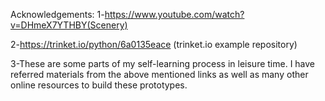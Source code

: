 Acknowledgements:
1-https://www.youtube.com/watch?v=DHmeX7YTHBY(Scenery)

2-https://trinket.io/python/6a0135eace (trinket.io example repository)

3-These are some parts of my self-learning process in leisure time. I have referred materials from the above mentioned links as well as many other online resources to build these prototypes.
